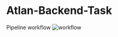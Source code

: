 # Atlan-Backend-Task

Pipeline workflow
![workflow](https://github.com/shiyan99s/atlan-backend-task/Workflow.jpeg?raw=true)
